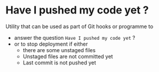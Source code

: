 # Have I pushed my code yet ?

Utility that can be used as part of Git hooks or programme to
- answer the question `Have I pushed my code yet` ?
- or to stop deployment if either
  - there are some unstaged files
  - Unstaged files are not committed yet
  - Last commit is not pushed yet
